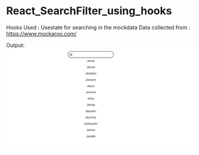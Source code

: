 # React_SearchFilter_using_hooks
Hooks Used : Usestate for searching in the mockdata
Data collected from : https://www.mockaroo.com/

Output:
<img src="https://github.com/Izroth404/React_SearchFilter_using_hooks/blob/main/Search_bar/src/Screenshot.png" alt="Output of the project"/>
